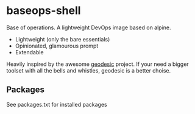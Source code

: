 # baseops-shell

Base of operations. A lightweight DevOps image based on alpine.

- Lightweight (only the bare essentials)
- Opinionated, glamourous prompt
- Extendable

Heavily inspired by the awesome [geodesic](https://github.com/cloudposse/geodesic) project. If your need a bigger toolset with all the bells and whistles, geodesic is a better choise.

## Packages

See packages.txt for installed packages
